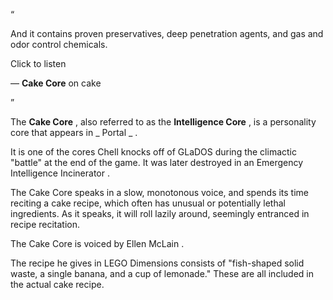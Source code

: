 “

And it contains proven preservatives, deep penetration agents, and gas and
odor control chemicals.  

Click to listen

— **Cake Core** on cake

”  
  
The **Cake Core** , also referred to as the **Intelligence Core** , is a
personality core  that appears in _ Portal  _ .

It is one of the cores  Chell  knocks off of  GLaDOS  during the climactic
"battle" at the end of the game. It was later destroyed in an  Emergency
Intelligence Incinerator  .

The Cake Core speaks in a slow, monotonous voice,  and spends its time
reciting a  cake  recipe, which often has  unusual  or potentially  lethal
ingredients. As it speaks, it will roll lazily around, seemingly entranced in
recipe recitation.

The Cake Core is voiced by  Ellen McLain  .

The recipe he gives in  LEGO Dimensions  consists of "fish-shaped solid waste,
a single banana, and a cup of lemonade." These are all included in the actual
cake recipe.

